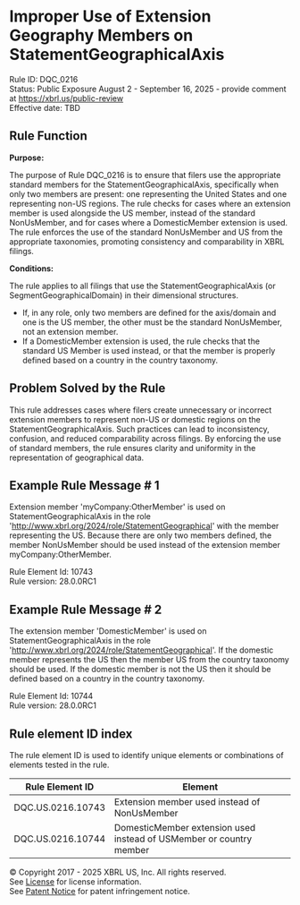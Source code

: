 # Improper Use of Extension Geography Members on StatementGeographicalAxis  
Rule ID: DQC_0216  
Status: Public Exposure August 2 - September 16, 2025 - provide comment at https://xbrl.us/public-review    
Effective date: TBD

## Rule Function

**Purpose:**

The purpose of Rule DQC_0216 is to ensure that filers use the appropriate standard members for the StatementGeographicalAxis, specifically when only two members are present: one representing the United States and one representing non-US regions. The rule checks for cases where an extension member is used alongside the US member, instead of the standard NonUsMember, and for cases where a DomesticMember extension is used. The rule enforces the use of the standard NonUsMember and US from the appropriate taxonomies, promoting consistency and comparability in XBRL filings.

**Conditions:**

The rule applies to all filings that use the StatementGeographicalAxis (or SegmentGeographicalDomain) in their dimensional structures.  
- If, in any role, only two members are defined for the axis/domain and one is the US member, the other must be the standard NonUsMember, not an extension member.
- If a DomesticMember extension is used, the rule checks that the standard US Member is used instead, or that the member is properly defined based on a country in the country taxonomy.

## Problem Solved by the Rule

This rule addresses cases where filers create unnecessary or incorrect extension members to represent non-US or domestic regions on the StatementGeographicalAxis. Such practices can lead to inconsistency, confusion, and reduced comparability across filings. By enforcing the use of standard members, the rule ensures clarity and uniformity in the representation of geographical data.

## Example Rule Message # 1

Extension member 'myCompany:OtherMember' is used on StatementGeographicalAxis in the role 'http://www.xbrl.org/2024/role/StatementGeographical' with the member representing the US. Because there are only two members defined, the member NonUsMember should be used instead of the extension member myCompany:OtherMember.

Rule Element Id: 10743  
Rule version: 28.0.0RC1

## Example Rule Message # 2

The extension member 'DomesticMember' is used on StatementGeographicalAxis in the role 'http://www.xbrl.org/2024/role/StatementGeographical'. If the domestic member represents the US then the member US from the country taxonomy should be used. If the domestic member is not the US then it should be defined based on a country in the country taxonomy.

Rule Element Id: 10744  
Rule version: 28.0.0RC1

## Rule element ID index  
The rule element ID is used to identify unique elements or combinations of elements tested in the rule.

|Rule Element ID|Element|
|--- |--- |
| DQC.US.0216.10743 | Extension member used instead of NonUsMember |
| DQC.US.0216.10744 | DomesticMember extension used instead of USMember or country member |

© Copyright 2017 - 2025 XBRL US, Inc. All rights reserved.  
See [License](https://xbrl.us/dqc-license) for license information.  
See [Patent Notice](https://xbrl.us/dqc-patent) for patent infringement notice.